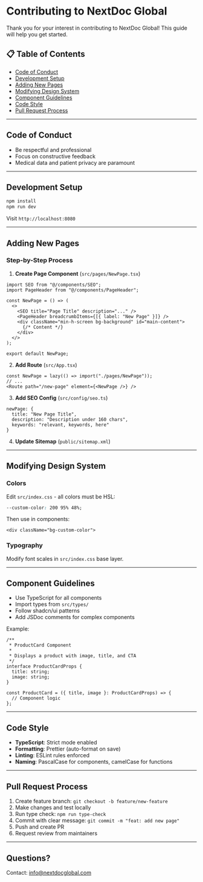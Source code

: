 # Contributing to NextDoc Global

Thank you for your interest in contributing to NextDoc Global! This guide will help you get started.

## 📋 Table of Contents
- [Code of Conduct](#code-of-conduct)
- [Development Setup](#development-setup)
- [Adding New Pages](#adding-new-pages)
- [Modifying Design System](#modifying-design-system)
- [Component Guidelines](#component-guidelines)
- [Code Style](#code-style)
- [Pull Request Process](#pull-request-process)

---

## Code of Conduct

- Be respectful and professional
- Focus on constructive feedback
- Medical data and patient privacy are paramount

---

## Development Setup

```bash
npm install
npm run dev
```

Visit `http://localhost:8080`

---

## Adding New Pages

### Step-by-Step Process

1. **Create Page Component** (`src/pages/NewPage.tsx`)
```tsx
import SEO from "@/components/SEO";
import PageHeader from "@/components/PageHeader";

const NewPage = () => (
  <>
    <SEO title="Page Title" description="..." />
    <PageHeader breadcrumbItems={[{ label: "New Page" }]} />
    <div className="min-h-screen bg-background" id="main-content">
      {/* Content */}
    </div>
  </>
);

export default NewPage;
```

2. **Add Route** (`src/App.tsx`)
```tsx
const NewPage = lazy(() => import("./pages/NewPage"));
// ...
<Route path="/new-page" element={<NewPage />} />
```

3. **Add SEO Config** (`src/config/seo.ts`)
```tsx
newPage: {
  title: "New Page Title",
  description: "Description under 160 chars",
  keywords: "relevant, keywords, here"
}
```

4. **Update Sitemap** (`public/sitemap.xml`)

---

## Modifying Design System

### Colors
Edit `src/index.css` - all colors must be HSL:
```css
--custom-color: 200 95% 48%;
```

Then use in components:
```tsx
<div className="bg-custom-color">
```

### Typography
Modify font scales in `src/index.css` base layer.

---

## Component Guidelines

- Use TypeScript for all components
- Import types from `src/types/`
- Follow shadcn/ui patterns
- Add JSDoc comments for complex components

Example:
```tsx
/**
 * ProductCard Component
 * 
 * Displays a product with image, title, and CTA
 */
interface ProductCardProps {
  title: string;
  image: string;
}

const ProductCard = ({ title, image }: ProductCardProps) => {
  // Component logic
};
```

---

## Code Style

- **TypeScript**: Strict mode enabled
- **Formatting**: Prettier (auto-format on save)
- **Linting**: ESLint rules enforced
- **Naming**: PascalCase for components, camelCase for functions

---

## Pull Request Process

1. Create feature branch: `git checkout -b feature/new-feature`
2. Make changes and test locally
3. Run type check: `npm run type-check`
4. Commit with clear message: `git commit -m "feat: add new page"`
5. Push and create PR
6. Request review from maintainers

---

## Questions?

Contact: info@nextdocglobal.com
